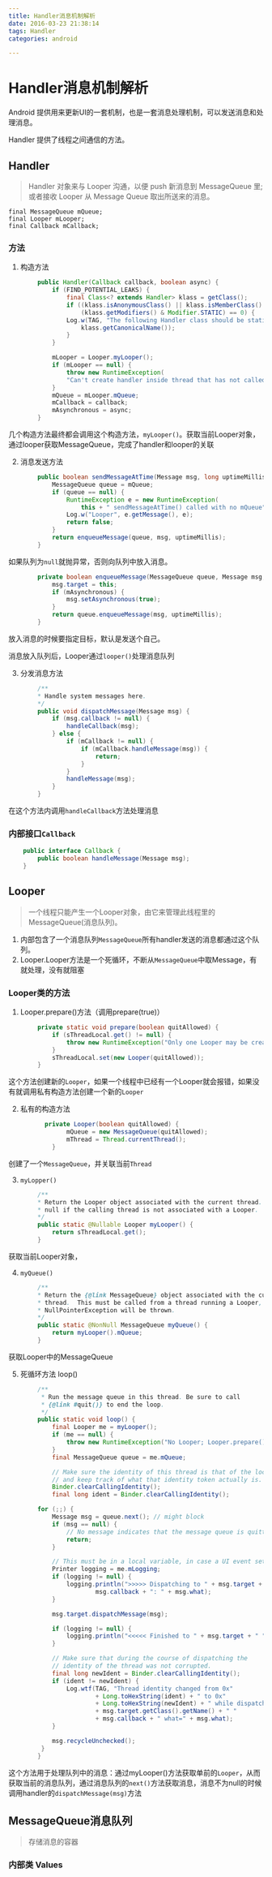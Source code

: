 ```yaml
---
title: Handler消息机制解析
date: 2016-03-23 21:38:14
tags: Handler
categories: android

---
```



# Handler消息机制解析

Android 提供用来更新UI的一套机制，也是一套消息处理机制，可以发送消息和处理消息。

Handler 提供了线程之间通信的方法。


## Handler
>Handler 对象来与 Looper 沟通，以便 push 新消息到 MessageQueue 里;或者接收 Looper 从 Message Queue 取出所送来的消息。

    final MessageQueue mQueue;
    final Looper mLooper;
    final Callback mCallback;


### 方法
1. 构造方法

```java
		public Handler(Callback callback, boolean async) {
        	if (FIND_POTENTIAL_LEAKS) {
            	final Class<? extends Handler> klass = getClass();
            	if ((klass.isAnonymousClass() || klass.isMemberClass() || klass.isLocalClass()) &&
                    (klass.getModifiers() & Modifier.STATIC) == 0) {
                Log.w(TAG, "The following Handler class should be static or leaks might occur: " +
                    klass.getCanonicalName());
            	}
        	}

        	mLooper = Looper.myLooper();
        	if (mLooper == null) {
            	throw new RuntimeException(
                "Can't create handler inside thread that has not called Looper.prepare()");
        	}
        	mQueue = mLooper.mQueue;
        	mCallback = callback;
        	mAsynchronous = async;
    	}
```

几个构造方法最终都会调用这个构造方法，`myLooper()`。获取当前Looper对象，通过looper获取MessageQueue，完成了handler和looper的关联

2. 消息发送方法

```java
	    public boolean sendMessageAtTime(Message msg, long uptimeMillis) {
        	MessageQueue queue = mQueue;
        	if (queue == null) {
            	RuntimeException e = new RuntimeException(
                    this + " sendMessageAtTime() called with no mQueue");
            	Log.w("Looper", e.getMessage(), e);
            	return false;
        	}
        	return enqueueMessage(queue, msg, uptimeMillis);
    	}
```

如果队列为`null`就抛异常，否则向队列中放入消息。

```java
	    private boolean enqueueMessage(MessageQueue queue, Message msg, long uptimeMillis) {
        	msg.target = this;
        	if (mAsynchronous) {
            	msg.setAsynchronous(true);
        	}
        	return queue.enqueueMessage(msg, uptimeMillis);
    	}
```
放入消息的时候要指定目标，默认是发送个自己。

消息放入队列后，Looper通过`looper()`处理消息队列

3. 分发消息方法

```java
	 	/**
     	* Handle system messages here.
     	*/
    	public void dispatchMessage(Message msg) {
        	if (msg.callback != null) {
            	handleCallback(msg);
        	} else {
            	if (mCallback != null) {
                	if (mCallback.handleMessage(msg)) {
                    	return;
                	}
            	}
            	handleMessage(msg);
        	}
    	}
```

在这个方法内调用`handleCallback`方法处理消息

### 内部接口`Callback`

```java
	public interface Callback {
        public boolean handleMessage(Message msg);
    }
```
	
## Looper

>一个线程只能产生一个Looper对象，由它来管理此线程里的MessageQueue(消息队列)。 

1. 内部包含了一个消息队列`MessageQueue`所有handler发送的消息都通过这个队列。
2. Looper.Looper方法是一个死循环，不断从`MessageQueue`中取Message，有就处理，没有就阻塞


### Looper类的方法
1. Looper.prepare()方法（调用prepare(true)）
		
```java
		private static void prepare(boolean quitAllowed) {
			if (sThreadLocal.get() != null) {
				throw new RuntimeException("Only one Looper may be created per thread");
			}
			sThreadLocal.set(new Looper(quitAllowed));
		}
```

这个方法创建新的`Looper`，如果一个线程中已经有一个Looper就会报错，如果没有就调用私有构造方法创建一个新的`Looper`

2. 私有的构造方法

```java	
		  private Looper(boolean quitAllowed) {
				mQueue = new MessageQueue(quitAllowed);
				mThread = Thread.currentThread();
			} 
```

创建了一个`MessageQueue`，并关联当前`Thread`

3. `myLopper()`

```java
		/**
     	* Return the Looper object associated with the current thread.  Returns
     	* null if the calling thread is not associated with a Looper.
     	*/
    	public static @Nullable Looper myLooper() {
        	return sThreadLocal.get();
    	}
```

获取当前Looper对象，

4. `myQueue()`

```java
    	/**
     	* Return the {@link MessageQueue} object associated with the current
     	* thread.  This must be called from a thread running a Looper, or a
     	* NullPointerException will be thrown.
     	*/
    	public static @NonNull MessageQueue myQueue() {
        	return myLooper().mQueue;
    	}
```

获取Looper中的MessageQueue

5. 死循环方法 loop()

```java
    	/**
    	 * Run the message queue in this thread. Be sure to call
		 * {@link #quit()} to end the loop.
		 */
		public static void loop() {
			final Looper me = myLooper();
			if (me == null) {
				throw new RuntimeException("No Looper; Looper.prepare() wasn't called on this thread.");
			}
			final MessageQueue queue = me.mQueue;

        	// Make sure the identity of this thread is that of the local process,
        	// and keep track of what that identity token actually is.
        	Binder.clearCallingIdentity();
        	final long ident = Binder.clearCallingIdentity();

        for (;;) {
            Message msg = queue.next(); // might block
            if (msg == null) {
                // No message indicates that the message queue is quitting.
                return;
            }

            // This must be in a local variable, in case a UI event sets the logger
            Printer logging = me.mLogging;
            if (logging != null) {
                logging.println(">>>>> Dispatching to " + msg.target + " " +
                        msg.callback + ": " + msg.what);
            }

            msg.target.dispatchMessage(msg);

            if (logging != null) {
                logging.println("<<<<< Finished to " + msg.target + " " + msg.callback);
            }

            // Make sure that during the course of dispatching the
            // identity of the thread was not corrupted.
            final long newIdent = Binder.clearCallingIdentity();
            if (ident != newIdent) {
                Log.wtf(TAG, "Thread identity changed from 0x"
                        + Long.toHexString(ident) + " to 0x"
                        + Long.toHexString(newIdent) + " while dispatching to "
                        + msg.target.getClass().getName() + " "
                        + msg.callback + " what=" + msg.what);
            }

            msg.recycleUnchecked();
       	 }
    	}
```

这个方法用于处理队列中的消息：通过myLooper()方法获取单前的`Looper`，从而获取当前的消息队列，通过消息队列的`next()`方法获取消息，消息不为null的时候调用handler的`dispatchMessage(msg)`方法
	
## MessageQueue消息队列

>存储消息的容器


### 内部类 Values
 



